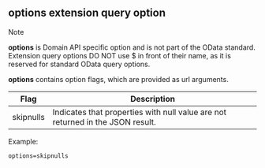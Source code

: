 ## **options** extension query option

> [!note]
> **options** is Domain API specific option and is not part of the OData standard.
> Extension query options DO NOT use $ in front of their name, as it is reserved for standard OData query options.

**options** contains option flags, which are provided as url arguments.

Flag | Description
-----|------------
skipnulls | Indicates that properties with null value are not returned in the JSON result.

Example:
```odata
options=skipnulls
```
